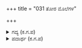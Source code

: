 +++
title = "031 ತೋರ ಮೊಲೆಗಳ"

+++

<details><summary>ಗದ್ಯ (ಕ.ಗ.ಪ) </summary>

31. ದಪ್ಪಮೊಲೆಗಳು, ಬಳುಕುವ ಸೊಂಟ, ಜಘನಗಳು, ನುಣುಪಾದ ತೊಡೆ, ಕಿರುತೊಡೆಗಳು , ಅಚ್ಚುಕಟ್ಟಾದ ಪಾದುಕೆಯನ್ನು ಮೆಟ್ಟಿ ಹಂಸಗತಿಯಿಂದ ನಡೆಯುವ, ಸುಂದರಿಯರ ಮೈಯ ಸುಗಂಧದ ಸವಿಯನ್ನು ಲೂಟಿ ಮಾಡಲು ಬಂದೆರಗುವ ತುಂಬಿಗಳನ್ನು ನಿವಾರಿಸಿಕೊಳ್ಳುವ ಅತಿ ಚೆಲುವೆಯರ ಸಖೀ ಸಮೂಹ ಸೇರಿದುದು.
</details>

<details><summary>ಪದಾರ್ಥ (ಕ.ಗ.ಪ) </summary>

ಪೊರವಾರ-ಜಘನ, ಹಾವುಗೆ-ಪಾದುಕೆ, ನೀರೆ-ಸುಂದರಿ, ತನಿ-ಸವಿ, ಸೂರೆಗೆಳಸು-ಲೂಟಿ ಮಾಡ ಬಯಸು, ಗರುವೆ-ಚೆಲುವೆ
</details>
